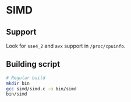 # SIMD

## Support

Look for `sse4_2` and `avx` support in  `/proc/cpuinfo`.

## Building script
```bash
# Regular build
mkdir bin
gcc simd/simd.c -o bin/simd
bin/simd
```